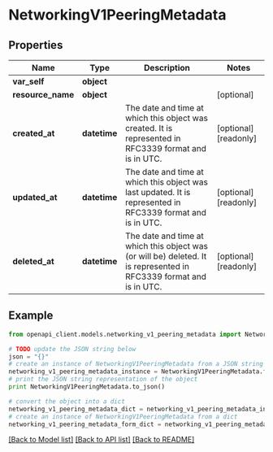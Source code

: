 # NetworkingV1PeeringMetadata


## Properties
Name | Type | Description | Notes
------------ | ------------- | ------------- | -------------
**var_self** | **object** |  | 
**resource_name** | **object** |  | [optional] 
**created_at** | **datetime** | The date and time at which this object was created. It is represented in RFC3339 format and is in UTC. | [optional] [readonly] 
**updated_at** | **datetime** | The date and time at which this object was last updated. It is represented in RFC3339 format and is in UTC. | [optional] [readonly] 
**deleted_at** | **datetime** | The date and time at which this object was (or will be) deleted. It is represented in RFC3339 format and is in UTC. | [optional] [readonly] 

## Example

```python
from openapi_client.models.networking_v1_peering_metadata import NetworkingV1PeeringMetadata

# TODO update the JSON string below
json = "{}"
# create an instance of NetworkingV1PeeringMetadata from a JSON string
networking_v1_peering_metadata_instance = NetworkingV1PeeringMetadata.from_json(json)
# print the JSON string representation of the object
print NetworkingV1PeeringMetadata.to_json()

# convert the object into a dict
networking_v1_peering_metadata_dict = networking_v1_peering_metadata_instance.to_dict()
# create an instance of NetworkingV1PeeringMetadata from a dict
networking_v1_peering_metadata_form_dict = networking_v1_peering_metadata.from_dict(networking_v1_peering_metadata_dict)
```
[[Back to Model list]](../ccloud/README.md#documentation-for-models) [[Back to API list]](../ccloud/README.md#documentation-for-api-endpoints) [[Back to README]](../ccloud/README.md)


